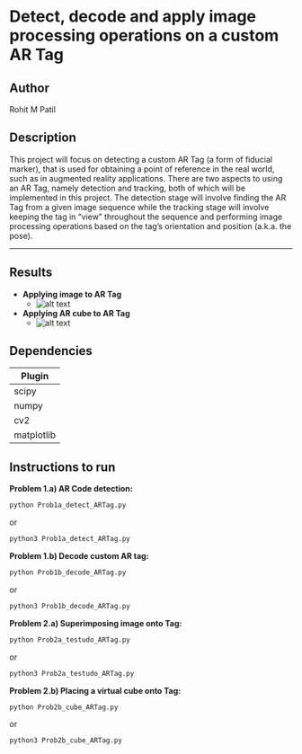# Detect, decode and apply image processing operations on a custom AR Tag

## Author
Rohit M Patil

## Description
This project will focus on detecting a custom AR Tag (a form of fiducial marker), that is used for obtaining a point of reference in the real world, such as in augmented reality applications. There are two aspects to using an AR Tag, namely detection and tracking, both of which will be implemented in this project. The detection stage will involve finding the AR Tag from a given image sequence while the tracking stage will involve keeping the tag in “view” throughout the sequence and performing image processing operations based on the tag’s orientation and position (a.k.a. the pose).

---
## Results
* **Applying image to AR Tag**
  -  ![alt text](https://github.com/roniepatil/Detection-tracking-and-projection-for-Augmented-Reality-AR/blob/main/images/rtabmap.gif)
* **Applying AR cube to AR Tag**
  - ![alt text](https://github.com/roniepatil/Detection-tracking-and-projection-for-Augmented-Reality-AR/blob/main/images/kitti.gif)


## Dependencies

| Plugin | 
| ------ |
| scipy | 
| numpy | 
| cv2 | 
| matplotlib | 

## Instructions to run


**Problem 1.a) AR Code detection:**
```bash
python Prob1a_detect_ARTag.py
```
or
```bash
python3 Prob1a_detect_ARTag.py
```

**Problem 1.b) Decode custom AR tag:**
```bash
python Prob1b_decode_ARTag.py
```
or
```bash
python3 Prob1b_decode_ARTag.py
```

**Problem 2.a) Superimposing image onto Tag:**
```bash
python Prob2a_testudo_ARTag.py
```
or
```bash
python3 Prob2a_testudo_ARTag.py
```


**Problem 2.b) Placing a virtual cube onto Tag:**
```bash
python Prob2b_cube_ARTag.py
```
or
```bash
python3 Prob2b_cube_ARTag.py
```